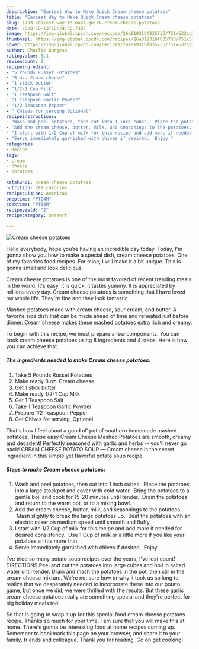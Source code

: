 ```yaml
---
description: "Easiest Way to Make Quick Cream cheese potatoes"
title: "Easiest Way to Make Quick Cream cheese potatoes"
slug: 1793-easiest-way-to-make-quick-cream-cheese-potatoes
date: 2020-10-13T10:24:30.730Z
image: https://img-global.cpcdn.com/recipes/26a81931bf835735/751x532cq70/cream-cheese-potatoes-recipe-main-photo.jpg
thumbnail: https://img-global.cpcdn.com/recipes/26a81931bf835735/751x532cq70/cream-cheese-potatoes-recipe-main-photo.jpg
cover: https://img-global.cpcdn.com/recipes/26a81931bf835735/751x532cq70/cream-cheese-potatoes-recipe-main-photo.jpg
author: Charlie Burgess
ratingvalue: 3.1
reviewcount: 8
recipeingredient:
- "5 Pounds Russet Potatoes"
- "8 oz. Cream cheese"
- "1 stick butter"
- "1/2-1 Cup Milk"
- "1 Teaspoon Salt"
- "1 Teaspoon Garlic Powder"
- "1/2 Teaspoon Pepper"
- " Chives for serving Optional"
recipeinstructions:
- "Wash and peel potatoes, then cut into 1 inch cubes.  Place the potatoes into a large stockpot and cover with cold water.  Bring the potatoes to a gentle boil and cook for 15-20 minutes until tender.  Drain the potatoes and return to the warm pot, or to a mixing bowl."
- "Add the cream cheese, butter, milk, and seasonings to the potatoes.  Mash slightly to break the large potatoes up.  Beat the potatoes with an electric mixer on medium speed until smooth and fluffy."
- "I start with 1/2 Cup of milk for this recipe and add more if needed for desired consistency.  Use 1 Cup of milk or a little more if you like your potatoes a little more thin."
- "Serve immediately garnished with chives if desired.  Enjoy."
categories:
- Recipe
tags:
- cream
- cheese
- potatoes

katakunci: cream cheese potatoes 
nutrition: 288 calories
recipecuisine: American
preptime: "PT24M"
cooktime: "PT58M"
recipeyield: "2"
recipecategory: Dessert

---
```



![Cream cheese potatoes](https://img-global.cpcdn.com/recipes/26a81931bf835735/751x532cq70/cream-cheese-potatoes-recipe-main-photo.jpg)

Hello everybody, hope you're having an incredible day today. Today, I'm gonna show you how to make a special dish, cream cheese potatoes. One of my favorites food recipes. For mine, I will make it a bit unique. This is gonna smell and look delicious.

Cream cheese potatoes is one of the most favored of recent trending meals in the world. It's easy, it is quick, it tastes yummy. It is appreciated by millions every day. Cream cheese potatoes is something that I have loved my whole life. They're fine and they look fantastic.

Mashed potatoes made with cream cheese, sour cream, and butter. A favorite side dish that can be made ahead of time and reheated just before dinner. Cream cheese makes these mashed potatoes extra rich and creamy.


To begin with this recipe, we must prepare a few components. You can cook cream cheese potatoes using 8 ingredients and 4 steps. Here is how you can achieve that.

<!--inarticleads1-->

##### The ingredients needed to make Cream cheese potatoes:

1. Take 5 Pounds Russet Potatoes
1. Make ready 8 oz. Cream cheese
1. Get 1 stick butter
1. Make ready 1/2-1 Cup Milk
1. Get 1 Teaspoon Salt
1. Take 1 Teaspoon Garlic Powder
1. Prepare 1/2 Teaspoon Pepper
1. Get  Chives for serving, Optional


That&#39;s how I feel about a good ol&#39; pot of southern homemade mashed potatoes. These easy Cream Cheese Mashed Potatoes are smooth, creamy and decadent! Perfectly seasoned with garlic and herbs -- you&#39;ll never go back! CREAM CHEESE POTATO SOUP — Cream cheese is the secret ingredient in this simple yet flavorful potato soup recipe. 

<!--inarticleads2-->

##### Steps to make Cream cheese potatoes:

1. Wash and peel potatoes, then cut into 1 inch cubes.  Place the potatoes into a large stockpot and cover with cold water.  Bring the potatoes to a gentle boil and cook for 15-20 minutes until tender.  Drain the potatoes and return to the warm pot, or to a mixing bowl.
1. Add the cream cheese, butter, milk, and seasonings to the potatoes.  Mash slightly to break the large potatoes up.  Beat the potatoes with an electric mixer on medium speed until smooth and fluffy.
1. I start with 1/2 Cup of milk for this recipe and add more if needed for desired consistency.  Use 1 Cup of milk or a little more if you like your potatoes a little more thin.
1. Serve immediately garnished with chives if desired.  Enjoy.


I&#39;ve tried so many potato soup recipes over the years, I&#39;ve lost count! DIRECTIONS Peel and cut the potatoes into large cubes and boil in salted water until tender. Drain and mash the potatoes in the pot, then stir in the cream cheese mixture. We&#39;re not sure how or why it took us so long to realize that we desperately needed to incorporate these into our potato game, but once we did, we were thrilled with the results. But these garlic cream cheese potatoes really are something special and they&#39;re perfect for big holiday meals too! 

So that is going to wrap it up for this special food cream cheese potatoes recipe. Thanks so much for your time. I am sure that you will make this at home. There's gonna be interesting food at home recipes coming up. Remember to bookmark this page on your browser, and share it to your family, friends and colleague. Thank you for reading. Go on get cooking!
